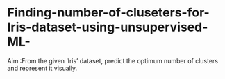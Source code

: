 # Finding-number-of-cluseters-for-Iris-dataset-using-unsupervised-ML-

Aim :From the given ‘Iris’ dataset, predict the optimum number of clusters 
and represent it visually. 
